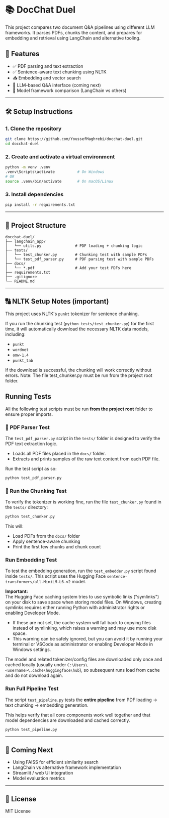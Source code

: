 # 📚 DocChat Duel

This project compares two document Q&A pipelines using different LLM frameworks. It parses PDFs, chunks the content, and prepares for embedding and retrieval using LangChain and alternative tooling.

## 🚀 Features

- ✅ PDF parsing and text extraction
- ✅ Sentence-aware text chunking using NLTK
- 📥 Embedding and vector search 
- 💬 LLM-based Q&A interface (coming next)
- 🧪 Model framework comparison (LangChain vs others)

---

## 🛠️ Setup Instructions

### 1. Clone the repository

```bash
git clone https://github.com/YoussefMaghrebi/docchat-duel.git
cd docchat-duel
```

### 2. Create and activate a virtual environment

```bash
python -m venv .venv
.venv\Scripts\activate          # On Windows
# OR
source .venv/bin/activate       # On macOS/Linux
```

### 3. Install dependencies

```bash
pip install -r requirements.txt
```

---

## 📂 Project Structure

```
docchat-duel/
├── langchain_app/
│   └── utils.py               # PDF loading + chunking logic
├── tests/
│   └── test_chunker.py        # Chunking test with sample PDFs
│   └── test_pdf_parser.py     # PDF parsing test with sample PDFs
├── docs/
│   └── *.pdf                  # Add your test PDFs here
├── requirements.txt
├── .gitignore
└── README.md
```

---
## 🔠 NLTK Setup Notes (important)

This project uses NLTK's `punkt` tokenizer for sentence chunking.

If you run the chunking test (`python tests/test_chunker.py`) for the first time, it will automatically download the necessary NLTK data models, including:

- `punkt`
- `wordnet`
- `omw-1.4`
- `punkt_tab`

If the download is successful, the chunking will work correctly without errors.
Note: The file test_chunker.py must be run from the project root folder.

## Running Tests

All the following test scripts must be run **from the project root** folder to ensure proper imports.

### 📄 PDF Parser Test

The `test_pdf_parser.py` script in the `tests/` folder is designed to verify the PDF text extraction logic.  

- Loads all PDF files placed in the `docs/` folder.
- Extracts and prints samples of the raw text content from each PDF file.

Run the test script as so:

```bash
python test_pdf_parser.py
```

### 🧪 Run the Chunking Test

To verify the tokenizer is working fine, run the file `test_chunker.py` found in the `tests/` directory:

```bash
python test_chunker.py
```

This will:
- Load PDFs from the `docs/` folder
- Apply sentence-aware chunking
- Print the first few chunks and chunk count

### Run Embedding Test

To test the embedding generation, run the `test_embedder.py` script found inside `tests/`. This script uses the Hugging Face `sentence-transformers/all-MiniLM-L6-v2` model.

**Important:**  
The Hugging Face caching system tries to use symbolic links ("symlinks") on your disk to save space when storing model files. On Windows, creating symlinks requires either running Python with administrator rights or enabling Developer Mode.  
- If these are not set, the cache system will fall back to copying files instead of symlinking, which raises a warning and may use more disk space.  
- This warning can be safely ignored, but you can avoid it by running your terminal or VSCode as administrator or enabling Developer Mode in Windows settings.

The model and related tokenizer/config files are downloaded only once and cached locally (usually under `C:\Users\<username>\.cache\huggingface\hub`), so subsequent runs load from cache and do not download again.

### Run Full Pipeline Test

The script `test_pipeline.py` tests the **entire pipeline** from PDF loading → text chunking → embedding generation.

This helps verify that all core components work well together and that model dependencies are downloaded and cached correctly.

```bash
python test_pipeline.py
```
---

## 🔮 Coming Next

- Using FAISS for efficient similarity search
- LangChain vs alternative framework implementation
- Streamlit / web UI integration
- Model evaluation metrics

---

## 📄 License

MIT License